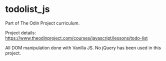 # todolist_js

Part of The Odin Project curriculum.

Project details: https://www.theodinproject.com/courses/javascript/lessons/todo-list

All DOM manipulation done with Vanilla JS. No jQuery has been used in this project.